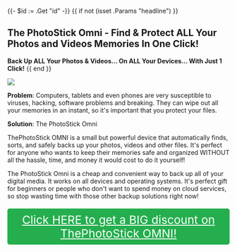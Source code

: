 {{- $id := .Get "id" -}}
{{ if not (isset .Params "headline") }}
## The PhotoStick Omni - Find & Protect ALL Your Photos and Videos Memories In One Click!

**Back Up ALL Your Photos & Videos… On ALL Your Devices… With Just 1 Click!**
{{ end }}

[![](/list/the-photo-stick-omni-title.jpg)](https://t.gadgetadvisers.com/click/{{$id}})

**Problem**: Computers, tablets and even phones are very susceptible to viruses, hacking, software problems and breaking. They can wipe out all your memories in an instant, so it's important that you protect your files.

**Solution**: The PhotoStick Omni

ThePhotoStick OMNI is a small but powerful device that automatically finds, sorts, and safely backs up your photos, videos and other files. It's perfect for anyone who wants to keep their memories safe and organized WITHOUT all the hassle, time, and money it would cost to do it yourself!

The PhotoStick Omni is a cheap and convenient way to back up all of your digital media. It works on all devices and operating systems. It's perfect gift for beginners or people who don't want to spend money on cloud services, so stop wasting time with those other backup solutions right now!

<a href="(https://t.gadgetadvisers.com/click/{{$id}})" style="color: white;">
   <div style="text-align:center;background-color:#25ae4e;margin-bottom:20px;margin-top:20px;width: 100%;-webkit-border-radius: 5px;">
      <div style="color: white; padding: 10px;font-size: 26px;">
      Click HERE to get a BIG discount on ThePhotoStick OMNI!
      </div>
   </div>
</a>